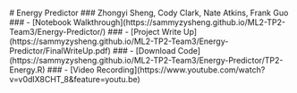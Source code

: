 <br/>
# Energy Predictor
### Zhongyi Sheng, Cody Clark, Nate Atkins, Frank Guo
### - [Notebook Walkthrough](https://sammyzysheng.github.io/ML2-TP2-Team3/Energy-Predictor/)
###  - [Project Write Up](https://sammyzysheng.github.io/ML2-TP2-Team3/Energy-Predictor/FinalWriteUp.pdf)
###  - [Download Code](https://sammyzysheng.github.io/ML2-TP2-Team3/Energy-Predictor/TP2-Energy.R)
###  - [Video Recording](https://www.youtube.com/watch?v=v0dIX8CHT_8&feature=youtu.be)
<br/>
<br/>

